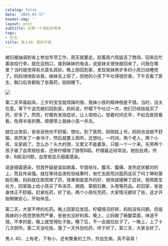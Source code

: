```yaml
---
catalog: false
date: '2025-03-17'
header-img: ''
layout: post
subtitle: 记录一个凌乱的周末
tags:
- 生活
title: 男人40，真的不易
---
```


媳妇被抽调到省上参加专项工作，周天就要走。趁着周六陪娃去了商场，回来后忙着收拾行李。就在这档口，接到妹妹的电话，说是妹夫很快就回来了，问我在哪里？当时就觉得有点莫名其妙。晚上刚回到家，发现我妹两岁多的小孩已经睡觉了。妈妈悄悄告诉我，妹妹去上班了，但她的小孩下午吐得很厉害。下午去看了医生，胸口后背都贴了些膏药，刚刚睡下。


![](https://prod-files-secure.s3.us-west-2.amazonaws.com/5e11c35f-1dd6-416f-868e-8acb8013660f/642bf794-1914-4833-9208-a1e5018e1265/20250317174907.jpg?X-Amz-Algorithm=AWS4-HMAC-SHA256&X-Amz-Content-Sha256=UNSIGNED-PAYLOAD&X-Amz-Credential=ASIAZI2LB4663FSYUOQI%2F20250319%2Fus-west-2%2Fs3%2Faws4_request&X-Amz-Date=20250319T123144Z&X-Amz-Expires=3600&X-Amz-Security-Token=IQoJb3JpZ2luX2VjEBwaCXVzLXdlc3QtMiJHMEUCIQC3wGwhDgh9jLCcYOPCdZ5aO44CZ39rSYg8izZrrzN8RgIgYuFohYeIDRo%2B99W38gVK3RzinRWTHPPIFyn4RO6Xk8Aq%2FwMIdRAAGgw2Mzc0MjMxODM4MDUiDCX3t3UsCqHPbAjwKSrcA%2FJIfpCaxG8kjkDAXHWt15inZ3NGwLC5lZwF6Tj9whl4PtcobR7QViygumwIzOWWsVhr4qV02R4EQN6cRKkDOqMPPMg1dgPZz%2FFGvCl3IkgIWlmAr2gQpACHFMBtTzSC6uAgQ0Eel%2BEMPeiPm2HKgW8CeYX2hbXAQ%2FzpwyzDXNLjTIPjC1dVYT15rrltnsQbO%2FzxsdA52gHQut%2BqXTnSaSCIpsMg3%2Fo4XobhITv8%2FGQ1pebFvZ9f%2BAq%2FSciHY9UZlNTSo7iVMU6w4NIXGvtTaW6XmjXQgNIOcNsb7OQk6fGDG5tGz8JJEEQN9VlfbjaDNTIRt0ivDxngsRPiJpGdtGwjpgtD7fXjszTCZncNlET1Nh7Zryo8InVG3R9JyKzv5ajkKK392DN0kYlSOQxXoNuHJ32nVOMnFtwHVfQzr1EgvgKOOwrz5aGS%2B3cBCBOj48riPhQMqEMByiD3A6HX8NyTUivddYaywP%2BzvmkctVhG6gDr%2BUVJ0LF%2BZT%2Bq5MEPeexF5u68OAAghm8FB8cGiezFiEgDrhn%2FBOGKwFXbQnLbXzPomw8%2FgkD6LDzA%2F9ogsdFz0a8DpS4shLOV5AElohm27l971bSJOQ6jEp8LtxNhH8GRqGcprMC7edD9MODe6r4GOqUBWaVCnXmsiYtLymKrm8ri3EGhy0DJd2zXDAQ9MONo716EyDl3dld9gDjkZXHzULeeG5linjAlIJc4QWif8pkIU0ogi2zgl8Pe0%2BG0UOQJU1VMNLGrdre%2BVHn8HRA1pC%2BLD%2FV%2F3cy%2FjOCeyY8ig3G5tNsu8zegjsRasPBxuX%2FgBg1VU%2B9i%2FEf06hEzliPv%2F4j3q5NTPn7tKcy3A5SII%2B1eQuz2W3KS&X-Amz-Signature=207dbedb371f7dd453dfed9644b3ca3e42ff88c4248c8439e018799a6b52259a&X-Amz-SignedHeaders=host&x-id=GetObject)


第二天早晨起床，三岁的宝宝就烦躁的很，我妹小孩的精神倒是不错。当时，没太在意。等下午送完媳妇回到家。妈妈说，柠檬下午吐过一次，他们已经给娃买了药，好多了。然而，柠檬有发烧症状，让人很担心。想着时间还早，不如去医院看看，免得半夜折腾。顺便带上我妹小孩一并去。





就在出发前，爸爸说他也不舒服，想吐。到了医院，刚刚挂上号。妈妈也说她不舒服，突然发了一身冷汗，然后就要上厕所，还想吐。一时间，两个老人，两个小孩，全部病了。怎么办？头大的很，又累又不能着急，只能一个一个来。先带两个孩子做了血常规检查，还带柠檬做了肠管B超。柠檬最近经常说，她肚肚疼。所幸，B超没问题，血常规显示细菌感染。





说是细菌感染，但我怀疑是诺如病毒，毕竟呕吐、腹泻、腹痛、发热症状都对的上，而且传染强。就在等待血液检验结果时，匆忙去医院对面药店买了吗丁啉和蒙脱石散。妈妈就在医院喝了药，效果倒是意外的好，很快就缓解了症状。按照医生处方，回家路上给小孩买了布洛芬、翅翘、蒙脱石散、头孢等药品。赶回家，爸爸身体正不舒服。赶紧吃药，好了些。两个小孩吃完药，大家情况都好了些，这才开始稍微安心，开始休息。





第二天，大家不停的吃药。晚上回家后发现，柠檬情况好转，妈妈没有问题，但是我妹的小孩悠悠依然严重，爸爸也没好利索。晚上，让妈做了碗酸菜面，味道不错。不幸的是，晚上就觉得肚子胀。睡了后，不一会就拉肚子了。一晚上，上了十几次厕所。第二天没吃饭，饿了一天外加吃药，终于好了。第三天，大家全好了。





男人 40，上有老，下有小，还有繁重的工作，外加生病，真不容易！